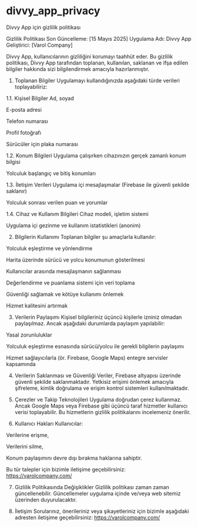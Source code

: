 # divvy_app_privacy
Divvy App için gizlilik politikası

Gizlilik Politikası
Son Güncelleme: [15 Mayıs 2025]
Uygulama Adı: Divvy App
Geliştirici: [Varol Company]

Divvy App, kullanıcılarının gizliliğini korumayı taahhüt eder. Bu gizlilik politikası, Divvy App tarafından toplanan, kullanılan, saklanan ve ifşa edilen bilgiler hakkında sizi bilgilendirmek amacıyla hazırlanmıştır.

1. Toplanan Bilgiler
Uygulamayı kullandığınızda aşağıdaki türde verileri toplayabiliriz:

1.1. Kişisel Bilgiler
Ad, soyad

E-posta adresi

Telefon numarası

Profil fotoğrafı

Sürücüler için plaka numarası

1.2. Konum Bilgileri
Uygulama çalışırken cihazınızın gerçek zamanlı konum bilgisi

Yolculuk başlangıç ve bitiş konumları

1.3. İletişim Verileri
Uygulama içi mesajlaşmalar (Firebase ile güvenli şekilde saklanır)

Yolculuk sonrası verilen puan ve yorumlar

1.4. Cihaz ve Kullanım Bilgileri
Cihaz modeli, işletim sistemi

Uygulama içi gezinme ve kullanım istatistikleri (anonim)

2. Bilgilerin Kullanımı
Toplanan bilgiler şu amaçlarla kullanılır:

Yolculuk eşleştirme ve yönlendirme

Harita üzerinde sürücü ve yolcu konumunun gösterilmesi

Kullanıcılar arasında mesajlaşmanın sağlanması

Değerlendirme ve puanlama sistemi için veri toplama

Güvenliği sağlamak ve kötüye kullanımı önlemek

Hizmet kalitesini artırmak

3. Verilerin Paylaşımı
Kişisel bilgileriniz üçüncü kişilerle izniniz olmadan paylaşılmaz. Ancak aşağıdaki durumlarda paylaşım yapılabilir:

Yasal zorunluluklar

Yolculuk eşleştirme esnasında sürücü/yolcu ile gerekli bilgilerin paylaşımı

Hizmet sağlayıcılarla (ör. Firebase, Google Maps) entegre servisler kapsamında

4. Verilerin Saklanması ve Güvenliği
Veriler, Firebase altyapısı üzerinde güvenli şekilde saklanmaktadır. Yetkisiz erişimi önlemek amacıyla şifreleme, kimlik doğrulama ve erişim kontrol sistemleri kullanılmaktadır.

5. Çerezler ve Takip Teknolojileri
Uygulama doğrudan çerez kullanmaz. Ancak Google Maps veya Firebase gibi üçüncü taraf hizmetler kullanıcı verisi toplayabilir. Bu hizmetlerin gizlilik politikalarını incelemeniz önerilir.

6. Kullanıcı Hakları
Kullanıcılar:

Verilerine erişme,

Verilerini silme,

Konum paylaşımını devre dışı bırakma haklarına sahiptir.

Bu tür talepler için bizimle iletişime geçebilirsiniz:
https://varolcompany.com/

7. Gizlilik Politikasında Değişiklikler
Gizlilik politikası zaman zaman güncellenebilir. Güncellemeler uygulama içinde ve/veya web sitemiz üzerinden duyurulacaktır.

8. İletişim
Sorularınız, önerileriniz veya şikayetleriniz için bizimle aşağıdaki adresten iletişime geçebilirsiniz:
https://varolcompany.com/
